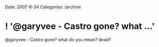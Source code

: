 Date: 2007-8-24
Categories: /archive

# ! '@garyvee - Castro gone?  what …'

@garyvee - Castro gone?  what do you mean?  dead?
